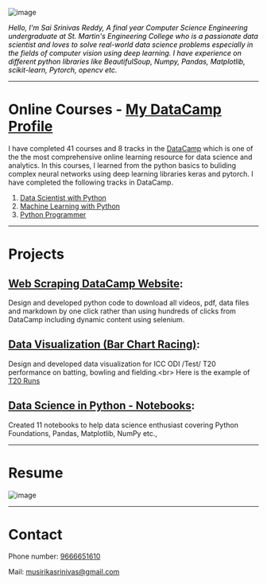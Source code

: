 ![image](https://user-images.githubusercontent.com/43592400/82483268-c1f5d500-9af5-11ea-86ab-f6bef345d271.jpg)  

<span style="color:black">*Hello, I'm Sai Srinivas Reddy, A final year Computer Science Engineering undergraduate at St. Martin's Engineering College who is a passionate data scientist and loves to solve real-world data science problems especially in the fields of computer vision using deep learning. I have experience on different python libraries like BeautifulSoup, Numpy, Pandas, Matplotlib, scikit-learn, Pytorch, opencv etc.* </span> 

***

# Online Courses - [My DataCamp Profile](https://www.datacamp.com/profile/musirikasrinivas)
I have completed 41 courses and 8 tracks in the [DataCamp](https://www.datacamp.com) which is one of the the most comprehensive online learning resource for data science and analytics. In this courses, I learned from the python basics to buliding complex neural networks using deep learning libraries keras and pytorch. I have completed the following tracks in DataCamp.
 1. [Data Scientist with Python](https://www.datacamp.com/statement-of-accomplishment/track/8f00b280fb3e58e3c3f5767540e856c77fe8d561) 
 2. [Machine Learning with Python](https://www.datacamp.com/statement-of-accomplishment/track/4fdbe48dd7275d30936f650954a1518f6a4c10da)
 3. [Python Programmer](https://www.datacamp.com/statement-of-accomplishment/track/97a2fc0739155879707348c8e7d716b10bb004f9)

***

 # Projects
 
 ## [Web Scraping DataCamp Website](https://github.com/musirikasrinivas/Web-Scraping-DC):
 Design and developed python code to download all videos, pdf, data files and markdown by one click rather than using hundreds of clicks from DataCamp including dynamic content using selenium.
 
 ## [Data Visualization (Bar Chart Racing)](https://github.com/musirikasrinivas/Data-Visualization/blob/master/batting.ipynb):
Design and developed data visualization for ICC ODI /Test/ T20 performance on batting, bowling and fielding.<br\>
Here is the example of [T20 Runs](https://preview.flourish.studio/1625120/VRcyJSXkDuSHGZ1m0mJbr9bKN1Jk48XwdS6IMxQaCLMgPirAGDh7ilOCPg_Qb726/)

## [Data Science in Python - Notebooks]( https://github.com/musirikasrinivas/Data_Camp_Plus-DSP):
Created 11 notebooks to help data science enthusiast covering Python Foundations, Pandas, Matplotlib, NumPy etc., 

***

# Resume
![image](https://user-images.githubusercontent.com/43592400/82485471-1b133800-9af9-11ea-977a-286cf7a5c661.jpg)

***

# Contact
<p> Phone number: <a href="tel:+919666651610">9666651610</a></p>
<p> Mail: <a href="mailto:musirikasrinivas@gmail.com">musirikasrinivas@gmail.com</a></p>
